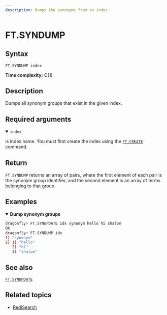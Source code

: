 ```yaml
---
description: Dumps the synonyms from an index
---
```


# FT.SYNDUMP

## Syntax

    FT.SYNDUMP index

**Time complexity:** O(1)

## Description

Dumps all synonym groups that exist in the given index.

## Required arguments

<details open>
<summary><code>index</code></summary>

is index name. You must first create the index using the [`FT.CREATE`](./ft.create.md) command.
</details>

## Return

`FT.SYNDUMP` returns an array of pairs, where the first element of each pair is the synonym group identifier, and the second element is an array of terms belonging to that group.

## Examples

<details open>
<summary><b>Dump synonym groups</b></summary>

```bash
dragonfly> FT.SYNUPDATE idx synonym hello hi shalom
OK
dragonfly> FT.SYNDUMP idx
1) "synonym"
2) 1) "hello"
   2) "hi"
   3) "shalom"
```
</details>

## See also

[`FT.SYNUPDATE`](./ft.synupdate.md)

## Related topics

- [RediSearch](https://redis.io/docs/stack/search)
